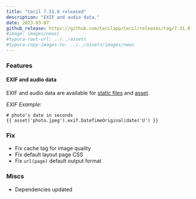 ```yaml
---
title: "Cecil 7.31.0 released"
description: "EXIF and audio data."
date: 2023-03-07
github_release: https://github.com/Cecilapp/Cecil/releases/tag/7.31.0
#image: images/news/
#typora-root-url: ../../assets
#typora-copy-images-to: ../../assets/images/news
---
```


### Features

#### EXIF and audio data

EXIF and audio data are available for [static files](/documentation/templates/#site-static) and [asset](/documentation/templates/#asset-attributes).

_EXIF Example:_

```twig
# photo's date in seconds
{{ asset('photo.jpeg').exif.DateTimeOriginal|date('U') }}
```

### Fix

- Fix cache tag for image quality
- Fix default layout page CSS
- Fix `url(page)` default output format

### Miscs

- Dependencies updated

